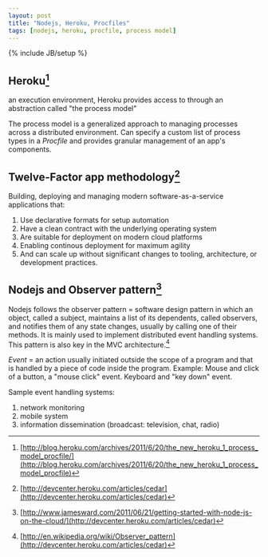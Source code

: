 ```yaml
---
layout: post
title: "Nodejs, Heroku, Procfiles"
tags: [nodejs, heroku, procfile, process model]
---
```

{% include JB/setup %}

## Heroku[^1]

an execution environment, Heroku provides access to through an abstraction called "the process model"

The process model is a generalized approach to managing processes across a distributed environment. Can specify a custom list of process types in a _Procfile_ and provides granular management of an app's components.
  
## Twelve-Factor app methodology[^2]

Building, deploying and managing modern software-as-a-service applications that:

1. Use declarative formats for setup automation
2. Have a clean contract with the underlying operating system
3. Are suitable for deployment on modern cloud platforms
4. Enabling continous deployment for maximum agility
5. And can scale up without significant changes to tooling, architecture, or development practices.
  
## Nodejs and Observer pattern[^4]

Nodejs follows the observer pattern = software design pattern in which an object, called a subject, maintains a list of its dependents, called observers, and notifies them of any state changes, usually by calling one of their methods. It is mainly used to implement distributed event handling systems. This pattern is also key in the MVC architecture.[^5]

_Event_ = an action usually initiated outside the scope of a program and that is handled by a piece of code inside the program. Example: Mouse and click of a button, a "mouse click" event. Keyboard and "key down" event. 

Sample event handling systems:

1. network monitoring 
2. mobile system 
3. information dissemination (broadcast: television, chat, radio) 
  
[^1]: [http://blog.heroku.com/archives/2011/6/20/the_new_heroku_1_process_model_procfile/](http://blog.heroku.com/archives/2011/6/20/the_new_heroku_1_process_model_procfile)
[^2]: [http://devcenter.heroku.com/articles/cedar](http://devcenter.heroku.com/articles/cedar)
[^3]: [http://www.12factor.net/](http://devcenter.heroku.com/articles/cedar)
[^4]: [http://www.jamesward.com/2011/06/21/getting-started-with-node-js-on-the-cloud/](http://devcenter.heroku.com/articles/cedar)
[^5]: [http://en.wikipedia.org/wiki/Observer_pattern](http://devcenter.heroku.com/articles/cedar)
